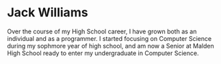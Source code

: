 # Jack Williams
Over the course of my High School career, I have grown both as an individual and as a programmer. I started focusing on Computer Science during my sophmore year of high school, and am now a Senior at Malden High School ready to enter my undergraduate in Computer Science. 
